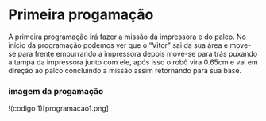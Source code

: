 # Primeira progamação
A primeira programação irá fazer a missão da impressora e do palco.
No início da programação podemos ver que o “Vitor” sai da sua área e move-se para frente empurrando a impressora depois move-se para trás puxando a tampa da impressora junto com ele,
após isso o robô vira 0.65cm e vai em direção ao palco concluindo a missão assim retornando para sua base. 
### imagem da progamação 
!(codigo 1)[programacao1.png]
